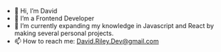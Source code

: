 - 👋 Hi, I’m David
- 👀 I’m a Frontend Developer
- 🌱 I’m currently expanding my knowledge in Javascript and React by making several personal projects.
- 📫 How to reach me: David.Riley.Dev@gmail.com

<!---
Drayved/Drayved is a ✨ special ✨ repository because its `README.md` (this file) appears on your GitHub profile.
You can click the Preview link to take a look at your changes.
--->
